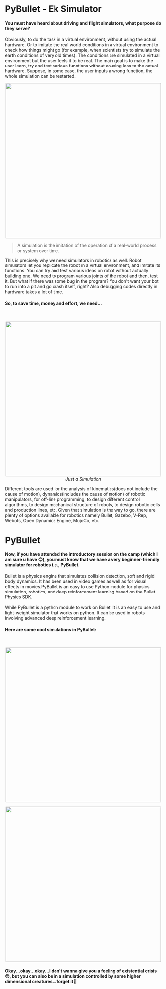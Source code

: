 # PyBullet - Ek Simulator
#### You must have heard about driving and flight simulators, what purpose do they serve?
Obviously, to do the task in a virtual environment, without using the actual hardware. Or to imitate the real world conditions in a virtual environment to check how things might go (for example, when scientists try to simulate the earth conditions of very old times). The conditions are simulated in a virtual environment but the user feels it to be real. The main goal is to make the user learn, try and test various functions without causing loss to the actual hardware. Suppose, in some case, the user inputs a wrong function, the whole simulation can be restarted.<br>
<p align="center">
  <img width=500 src="https://media0.giphy.com/media/YvhvOTwXQDQ3ctcAPs/giphy.gif?cid=ecf05e477mhk21mwpcl3hvzerihl6v8yktb4iakqh416ocg6&rid=giphy.gif&ct=g">
  </p>

> A simulation is the imitation of the operation of a real-world process or system over time.

This is precisely why we need simulators in robotics as well. Robot simulators let you replicate the robot in a virtual environment, and imitate its functions. You can try and test various ideas on robot without actually building one. We need to program various joints of the robot and then, test it. But what if there was some bug in the program? You don't want your bot to run into a pit and go crash itself, right? Also debugging codes directly in hardware takes a lot of time.<br>
#### So, to save time, money and effort, we need...
<br>
<p align="center">
  <img width=500 src="https://media2.giphy.com/media/26tk09AMq9Bh01cxW/200w.webp?cid=ecf05e47eakk7v6m3d7cgosn7mapuh22os19lwmvziduhp40&rid=200w.webp&ct=g">
  <br><i>Just a Simulation</i>
  </p>
  
Different tools are used for the analysis of kinematics(does not include the cause of motion), dynamics(includes the cause of motion) of robotic manipulators, for off-line programming, to design different control algorithms, to design mechanical structure of robots, to design robotic cells and production lines, etc. Given that simulation is the way to go, there are plenty of options available for robotics namely Bullet, Gazebo, V-Rep, Webots, Open Dynamics Engine, MujoCo, etc.

# PyBullet
#### Now, if you have attended the introductory session on the camp (which I am sure u have 😌), you must know that we have a very beginner-friendly simulator for robotics i.e., PyBullet.
Bullet is a physics engine that simulates collision detection, soft and rigid body dynamics. It has been used in video games as well as for visual effects in movies.PyBullet is an easy to use Python module for physics simulation, robotics, and deep reinforcement learning based on the Bullet Physics SDK.<br><br>
While PyBullet is a python module to work on Bullet. It is an easy to use and light-weight simulator that works on python. It can be used in robots involving advanced deep reinforcement learning.<br>
#### Here are some cool simulations in PyBullet:
<br>
<p align="center">
  <img width=500 src="gif03.gif">
  </p>
  
  <p align="center">
  <img width=500 src="gif01.gif">
  </p>

#### Okay...okay...okay...I don't wanna give you a feeling of existential crisis 😔, but you can also be in a simulation controlled by some higher dimensional creatures...forget it🙂
